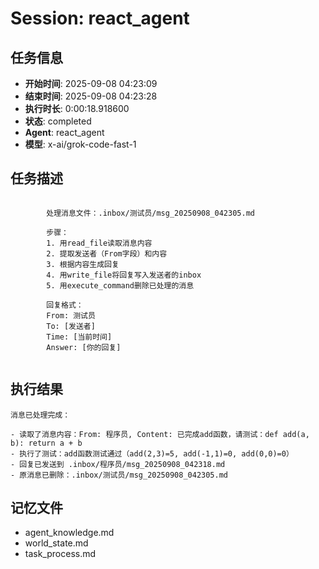 # Session: react_agent

## 任务信息
- **开始时间**: 2025-09-08 04:23:09
- **结束时间**: 2025-09-08 04:23:28
- **执行时长**: 0:00:18.918600
- **状态**: completed
- **Agent**: react_agent
- **模型**: x-ai/grok-code-fast-1

## 任务描述
```

        处理消息文件：.inbox/测试员/msg_20250908_042305.md
        
        步骤：
        1. 用read_file读取消息内容
        2. 提取发送者（From字段）和内容
        3. 根据内容生成回复
        4. 用write_file将回复写入发送者的inbox
        5. 用execute_command删除已处理的消息
        
        回复格式：
        From: 测试员
        To: [发送者]
        Time: [当前时间]
        Answer: [你的回复]
        
```

## 执行结果
```
消息已处理完成：

- 读取了消息内容：From: 程序员, Content: 已完成add函数，请测试：def add(a, b): return a + b
- 执行了测试：add函数测试通过（add(2,3)=5, add(-1,1)=0, add(0,0)=0）
- 回复已发送到 .inbox/程序员/msg_20250908_042318.md
- 原消息已删除：.inbox/测试员/msg_20250908_042305.md
```

## 记忆文件
- agent_knowledge.md
- world_state.md  
- task_process.md
